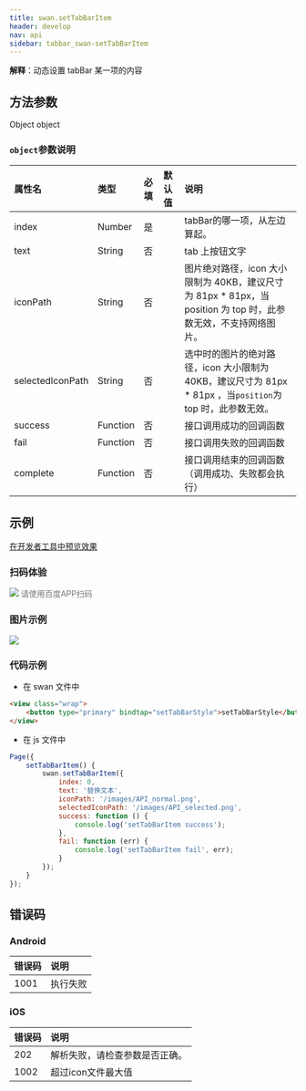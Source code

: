 ```yaml
---
title: swan.setTabBarItem
header: develop
nav: api
sidebar: tabbar_swan-setTabBarItem
---
```


 

**解释**：动态设置 tabBar 某一项的内容

 
## 方法参数 

Object object

###  `object`参数说明  

|属性名 |类型  |必填 | 默认值 |说明|
|:---- |:---- |:---- |:----|:----|
|index |Number  |是| | tabBar的哪一项，从左边算起。|
|text |String  |否| |tab 上按钮文字|
|iconPath |String |否| | 图片绝对路径，icon 大小限制为 40KB，建议尺寸为 81px * 81px，当 position 为 top 时，此参数无效，不支持网络图片。|
|selectedIconPath |String |否| | 选中时的图片的绝对路径，icon 大小限制为 40KB，建议尺寸为 81px * 81px ，当`position`为 top 时，此参数无效。|
|success| Function |   否 | |  接口调用成功的回调函数|
|fail   | Function  |  否  | | 接口调用失败的回调函数|
|complete  |  Function  |  否 | |  接口调用结束的回调函数（调用成功、失败都会执行）|

## 示例

<a href="swanide://fragment/8b445d78cbdabc8066c1dbec707dbefd1574138075367" title="在开发者工具中预览效果" target="_self">在开发者工具中预览效果</a> 

### 扫码体验

<div class='scan-code-container'>
    <img src="https://b.bdstatic.com/miniapp/assets/images/doc_demo/pages_tabBar.png" class="demo-qrcode-image" />
    <font color=#777 12px>请使用百度APP扫码</font>
</div>

###  图片示例  
<div class="m-doc-custom-examples">
    <div class="m-doc-custom-examples-correct">
        <img src="https://b.bdstatic.com/miniapp/image/settabbaritem.gif">
    </div>
    <div class="m-doc-custom-examples-correct">
        <img src=" ">
    </div>
    <div class="m-doc-custom-examples-correct">
        <img src=" ">
    </div>     
</div>

### 代码示例 




* 在 swan 文件中

```html
<view class="wrap">
    <button type="primary" bindtap="setTabBarStyle">setTabBarStyle</button>
</view>
```

* 在 js 文件中

```js
Page({
    setTabBarItem() {
        swan.setTabBarItem({
            index: 0,
            text: '替换文本',
            iconPath: '/images/API_normal.png',
            selectedIconPath: '/images/API_selected.png',
            success: function () {
                console.log('setTabBarItem success');
            },
            fail: function (err) {
                console.log('setTabBarItem fail', err);
            }
        });
    }
});
```


##  错误码

###  Android 

|错误码|说明|
|:--|:--|
|1001|执行失败 |

###  iOS 

|错误码|说明|
|:--|:--|
|202|解析失败，请检查参数是否正确。|
|1002|超过icon文件最大值|


